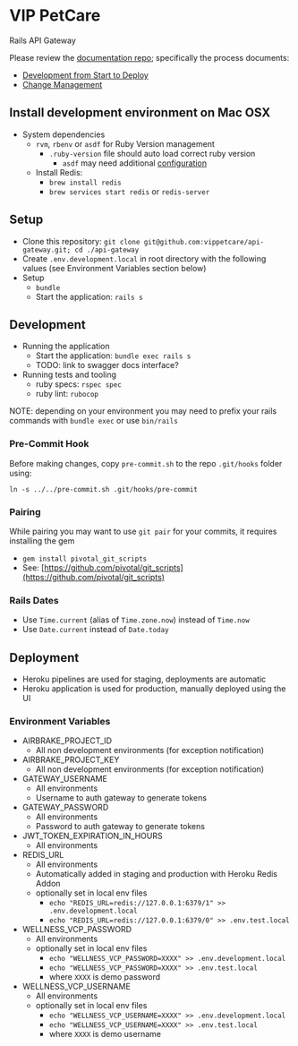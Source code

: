 # VIP PetCare

Rails API Gateway

Please review the [documentation repo](https://github.com/vippetcare/docs); specifically the process documents:
- [Development from Start to Deploy](https://github.com/vippetcare/docs/blob/master/process/development-from-start-to-deploy.md)
- [Change Management](https://github.com/vippetcare/docs/blob/master/process/change-management.md)

## Install development environment on Mac OSX

- System dependencies
  - `rvm`, `rbenv` or `asdf` for Ruby Version management
    - `.ruby-version` file should auto load correct ruby version
      - `asdf` may need additional [configuration](https://github.com/asdf-vm/asdf-ruby#migrating-from-another-ruby-version-manager)
  - Install Redis:
    - `brew install redis`
    - `brew services start redis` or `redis-server`

## Setup

- Clone this repository: `git clone git@github.com:vippetcare/api-gateway.git; cd ./api-gateway`
- Create `.env.development.local` in root directory with the following values (see Environment Variables section below)
- Setup
  - `bundle`
  - Start the application: `rails s`

## Development

- Running the application
  - Start the application: `bundle exec rails s`
  - TODO: link to swagger docs interface?
- Running tests and tooling
  - ruby specs: `rspec spec`
  - ruby lint: `rubocop`

NOTE: depending on your environment you may need to prefix your rails commands with `bundle exec` or use `bin/rails`

### Pre-Commit Hook
Before making changes, copy `pre-commit.sh` to the repo `.git/hooks` folder using:
```
ln -s ../../pre-commit.sh .git/hooks/pre-commit
```

### Pairing

While pairing you may want to use `git pair` for your commits, it requires installing the gem
- `gem install pivotal_git_scripts`
- See: [https://github.com/pivotal/git_scripts](https://github.com/pivotal/git_scripts)

### Rails Dates

- Use `Time.current` (alias of `Time.zone.now`) instead of `Time.now`
- Use `Date.current` instead of `Date.today`

## Deployment

- Heroku pipelines are used for staging, deployments are automatic
- Heroku application is used for production, manually deployed using the UI

### Environment Variables

- AIRBRAKE_PROJECT_ID
  - All non development environments (for exception notification)
- AIRBRAKE_PROJECT_KEY
  - All non development environments (for exception notification)
- GATEWAY_USERNAME
  - All environments
  - Username to auth gateway to generate tokens
- GATEWAY_PASSWORD
  - All environments
  - Password to auth gateway to generate tokens
- JWT_TOKEN_EXPIRATION_IN_HOURS
  - All environments
- REDIS_URL
  - All environments
  - Automatically added in staging and production with Heroku Redis Addon
  - optionally set in local env files
    - `echo "REDIS_URL=redis://127.0.0.1:6379/1" >> .env.development.local`
    - `echo "REDIS_URL=redis://127.0.0.1:6379/0" >> .env.test.local`
- WELLNESS_VCP_PASSWORD
  - All environments
  - optionally set in local env files
    - `echo "WELLNESS_VCP_PASSWORD=XXXX" >> .env.development.local`
    - `echo "WELLNESS_VCP_PASSWORD=XXXX" >> .env.test.local`
    - where `XXXX` is demo password
- WELLNESS_VCP_USERNAME
  - All environments
  - optionally set in local env files
    - `echo "WELLNESS_VCP_USERNAME=XXXX" >> .env.development.local`
    - `echo "WELLNESS_VCP_USERNAME=XXXX" >> .env.test.local`
    - where `XXXX` is demo username
